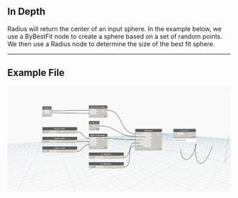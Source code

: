 ## In Depth
Radius will return the center of an input sphere. In the example below, we use a ByBestFit node to create a sphere based on a set of random points. We then use a Radius node to determine the size of the best fit sphere.
___
## Example File

![Radius](./Autodesk.DesignScript.Geometry.Helix.Radius_img.jpg)

